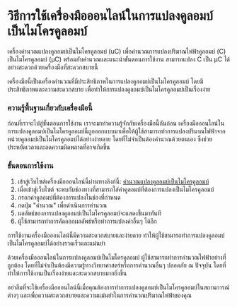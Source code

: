 วิธีการใช้เครื่องมือออนไลน์ในการแปลงคูลอมบ์เป็นไมโครคูลอมบ์
===========================================================

เครื่องคำนวณแปลงคูลอมบ์เป็นไมโครคูลอมบ์ (uC) เพื่อคำนวณการแปลงปริมาณไฟฟ้าคูลอมบ์ (C) เป็นไมโครคูลอมบ์ (μC) พร้อมกับคำนวณและแนะนำขั้นตอนการใช้งาน สามารถแปลง C เป็น μC ได้อย่างสะดวกด้วยเครื่องมือที่สะดวกสบายนี้

เครื่องมือนี้เป็นเครื่องคำนวณที่มีประสิทธิภาพในการแปลงคูลอมบ์เป็นไมโครคูลอมบ์ โดยมีประสิทธิภาพและความสะดวกสบาย เพื่อทำให้การแปลงคูลอมบ์เป็นไมโครคูลอมบ์เป็นเรื่องง่าย

### ความรู้พื้นฐานเกี่ยวกับเครื่องมือนี้

ก่อนที่เราจะไปสู่ขั้นตอนการใช้งาน เราจะมาทำความรู้จักกับเครื่องมือนี้กันก่อน เครื่องมือออนไลน์ในการแปลงคูลอมบ์เป็นไมโครคูลอมบ์นี้ถูกออกแบบมาเพื่อให้ผู้ใช้สามารถทำการแปลงปริมาณไฟฟ้าจากหน่วยคูลอมบ์เป็นไมโครคูลอมบ์ได้อย่างง่ายดาย โดยที่ไม่จำเป็นต้องคำนวณด้วยตนเอง ซึ่งช่วยประหยัดเวลาและลดความผิดพลาดที่อาจเกิดขึ้น

### ขั้นตอนการใช้งาน

1. เข้าสู่เว็บไซต์เครื่องมือออนไลน์นี้ผ่านทางลิงก์นี้: [คำนวณแปลงคูลอมบ์เป็นไมโครคูลอมบ์](https://www.onlinecalculatorsfree.com/th/convert/coulomb-to-microcoulomb.html)
2. เมื่อเข้าสู่เว็บไซต์ จะพบกับช่องทางที่สามารถใส่ค่าคูลอมบ์ที่ต้องการแปลงเป็นไมโครคูลอมบ์
3. กรอกค่าคูลอมบ์ที่ต้องการแปลงในช่องที่กำหนด
4. กดปุ่ม "คำนวณ" เพื่อดำเนินการคำนวณ
5. ผลลัพธ์ของการแปลงคูลอมบ์เป็นไมโครคูลอมบ์จะแสดงขึ้นมาทันที
6. ผู้ใช้สามารถทำการคัดลอกผลลัพธ์หรือทำการแปลงค่าอื่นๆ ได้อีก

การใช้งานเครื่องมือออนไลน์นี้มีความสะดวกสบายและง่ายดาย ทำให้ผู้ใช้สามารถทำการแปลงคูลอมบ์เป็นไมโครคูลอมบ์ได้อย่างรวดเร็วและแม่นยำ

ด้วยเครื่องมือออนไลน์ในการแปลงคูลอมบ์เป็นไมโครคูลอมบ์ ผู้ใช้สามารถทำการคำนวณไฟฟ้าอย่างที่ถูกต้อง โดยที่ไม่จำเป็นต้องมีความรู้ทางวิทยาศาสตร์หรือการคำนวณอื่นๆ ปลอดภัย ณ ปัจจุบัน โดยที่ทำให้การใช้งานเป็นเรื่องง่ายและสะดวกสบายมากยิ่งขึ้น

อย่าลืมที่จะใช้เครื่องมือออนไลน์นี้เมื่อคุณต้องการทำการแปลงคูลอมบ์เป็นไมโครคูลอมบ์ในสถานการณ์ต่างๆ และเพื่อความสะดวกสบายและความแม่นยำในการคำนวณปริมาณไฟฟ้าของคุณ